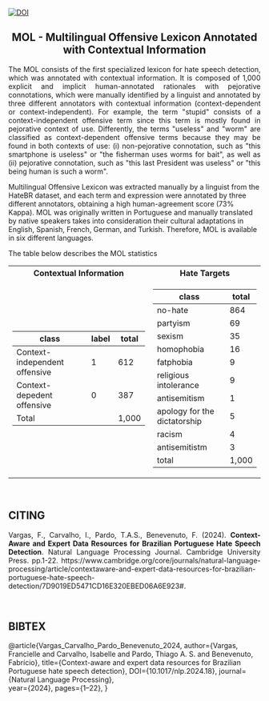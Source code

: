 
[![DOI](https://zenodo.org/badge/DOI/10.5281/zenodo.7787172.svg)](https://doi.org/10.5281/zenodo.7787173)


<h2 align="center"> MOL - Multilingual Offensive Lexicon Annotated with Contextual Information </h2>  

<p align="justify"> The MOL consists of the first specialized lexicon for hate speech detection, which was annotated with contextual information. It is composed of 1,000 explicit and implicit human-annotated rationales with pejorative connotations, which were manually identified by a linguist and annotated by three different annotators with contextual information (context-dependent or context-independent). For example, the term "stupid" consists of a context-independent offensive term since this term is mostly found in pejorative context of use. Differently, the terms "useless" and "worm" are classified as context-dependent offensive terms because they may be found in both contexts of use: (i) non-pejorative connotation, such as "this smartphone is useless" or "the fisherman uses worms for bait", as well as (ii) pejorative connotation, such as "this last President was useless" or "this being human is such a worm". </p>

Multilingual Offensive Lexicon was extracted manually by a linguist from the HateBR dataset, and each term and expression were annotated by three different annotators, obtaining a high human-agreement score (73% Kappa). MOL was originally written in Portuguese and manually translated by native speakers takes into consideration their cultural adaptations in English, Spanish, French, German, and Turkish. Therefore, MOL is available in six different languages.


The table below describes the MOL statistics
<div align="center">
<table> 
<tr><th>Contextual Information</th><th>Hate Targets </th></tr>
<tr><td>

|class|label|total|
|--|--|--|  
|Context-independent offensive|1|612| 
|Context-depedent offensive|0|387| 
 |Total||1,000| 


</td><td>

|class|total|  
|--|--|  
|no-hate |864|
|partyism|69|
|sexism|35|
|homophobia|16|
|fatphobia|9|
|religious intolerance|9|
|antisemitism|1|
|apology for the dictatorship|5|
|racism|4|  
|antisemitistm|3| 
|total|1,000|


</td></tr></table>
</div>


<br>
<h2 align="left"> CITING </h2>
<p align="justify">
Vargas, F., Carvalho, I., Pardo, T.A.S., Benevenuto, F. (2024). <b>Context-Aware and Expert Data Resources for Brazilian Portuguese Hate Speech Detection</b>. 
Natural Language Processing Journal. Cambridge University Press. pp.1-22. https://www.cambridge.org/core/journals/natural-language-processing/article/contextaware-and-expert-data-resources-for-brazilian-portuguese-hate-speech-detection/7D9019ED5471CD16E320EBED06A6E923#.
</p>


<br>
<h2 align="left"> BIBTEX </h2>

 @article{Vargas_Carvalho_Pardo_Benevenuto_2024, 
 author={Vargas, Francielle and Carvalho, Isabelle and Pardo, Thiago A. S. and Benevenuto, Fabrício},
 title={Context-aware and expert data resources for Brazilian Portuguese hate speech detection}, 
 DOI={10.1017/nlp.2024.18}, 
 journal={Natural Language Processing},  
 year={2024}, 
 pages={1–22},
 } 
 <div></div>
<br>
<br>




